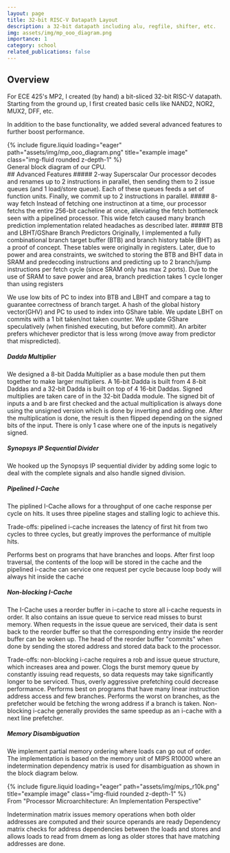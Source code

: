 ```yaml
---
layout: page
title: 32-bit RISC-V Datapath Layout
description: a 32-bit datapath including alu, regfile, shifter, etc.
img: assets/img/mp_ooo_diagram.png
importance: 1
category: school
related_publications: false
---
```

## Overview
For ECE 425's MP2, I created (by hand) a bit-sliced 32-bit RISC-V datapath. Starting from the ground up, I first created basic cells like NAND2, NOR2, MUX2, DFF, etc. 

In addition to the base functionality, we added several advanced features to further boost performance. 

<div class="row">
    <div class="col-sm mt-3 mt-md-0">
        {% include figure.liquid loading="eager" path="assets/img/mp_ooo_diagram.png" title="example image" class="img-fluid rounded z-depth-1" %}
    </div>
</div>
<div class="caption">
    General block diagram of our CPU.
</div>
## Advanced Features
##### 2-way Superscalar 
Our processor decodes and renames up to 2 instructions in parallel, then sending them to 2 issue queues (and 1 load/store queue). Each of these queues feeds a set of function units. Finally, we commit up to 2 instructions in parallel.
##### 8-way fetch
Instead of fetching one instructinon at a time, our processor fetchs the entire 256-bit cacheline at once, alleviating the fetch bottleneck seen with a pipelined processor. This wide fetch caused many branch prediction implementation related headaches as described later.
##### BTB and LBHT/GShare Branch Predictors
Originally, I implemented a fully combinational branch target buffer (BTB) and branch history table (BHT) as a proof of concept. These tables were originally in registers. Later, due to power and area constraints, we switched to storing the BTB and BHT data in SRAM and predecoding instructions and predicting up to 2 branch/jump instructions per fetch cycle (since SRAM only has max 2 ports).
Due to the use of SRAM to save power and area, branch prediction takes 1 cycle longer than using registers

We use low bits of PC to index into BTB and LBHT and compare a tag to guarantee correctness of branch target.
A hash of the global history vector(GHV) and PC to used to index into GShare table.
We update LBHT on commits with a 1 bit taken/not taken counter.
We update GShare speculatively (when finished executing, but before commit).
An arbiter prefers whichever predictor that is less wrong (move away from predictor that mispredicted).
##### Dadda Multiplier
We designed a 8-bit Dadda Multiplier as a base module then put them together to make larger multipliers.
A 16-bit Dadda is built from 4 8-bit Daddas and a 32-bit Dadda is built on top of 4 16-bit Daddas.
Signed multiplies are taken care of in the 32-bit Dadda module. 
The signed bit of inputs a and b are first checked and the actual multiplication is always done using the unsigned version which is done by inverting and adding one. After the multiplication is done, the result is then flipped depending on the signed bits of the input. There is only 1 case where one of the inputs is negatively signed. 
##### Synopsys IP Sequential Divider

We hooked up the Synopsys IP sequential divider by adding some logic to deal with the complete signals and also handle signed division.
##### Pipelined I-Cache

The piplined I-Cache allows for a throughput of one cache response per cycle on hits.
It uses three pipeline stages and stalling logic to achieve this.

Trade-offs: pipelined i-cache increases the latency of first hit from two cycles to three cycles, but greatly improves the performance of multiple hits.

Performs best on programs that have branches and loops. After first loop traversal, the contents of the loop will be stored in the cache and the pipelined i-cache can service one request per cycle because loop body will always hit inside the cache
##### Non-blocking I-Cache

The I-Cache uses a reorder buffer in i-cache to store all i-cache requests in order. 
It also contains an issue queue to service read misses to burst memory. 
When requests in the issue queue are serviced, their data is sent back to the reorder buffer so that the corresponding entry inside the reorder buffer can be woken up.
The head of the reorder buffer "commits" when done by sending the stored address and stored data back to the processor.

Trade-offs: non-blocking i-cache requires a rob and issue queue structure, which increases area and power. Clogs the burst memory queue by constantly issuing read requests, so data requests may take significantly longer to be serviced. Thus, overly aggressive prefetching could decrease performance. 
Performs best on programs that have many linear instruction address access and few branches. Performs the worst on branches, as the prefetcher would be fetching the wrong address if a branch is taken. Non-blocking i-cache generally provides the same speedup as an i-cache with a next line prefetcher.

##### Memory Disambiguation

We implement partial memory ordering where loads can go out of order.
The implementation is based on the memory unit of MIPS R10000 where an indetermination dependency matrix is used for disambiguation as shown in the block diagram below.

<div class="row">
    <div class="col-sm mt-3 mt-md-0">
        {% include figure.liquid loading="eager" path="assets/img/mips_r10k.png" title="example image" class="img-fluid rounded z-depth-1" %}
    </div>
</div>
<div class="caption">
    From "Processor Microarchitecture: An Implementation Perspective"
</div>

Indetermination matrix issues memory operations when both older addresses are computed and their source operands are ready
Dependency matrix checks for address dependencies between the loads and stores and allows loads to read from dmem as long as older stores that have matching addresses are done.

